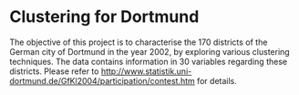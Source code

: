 # Clustering for Dortmund

The objective of this project is to characterise the 170 districts of the German city of Dortmund in the year 2002, by exploring various clustering techniques. The data contains information in 30 variables regarding these districts. Please refer to http://www.statistik.uni-dortmund.de/GfKl2004/participation/contest.htm for details.
